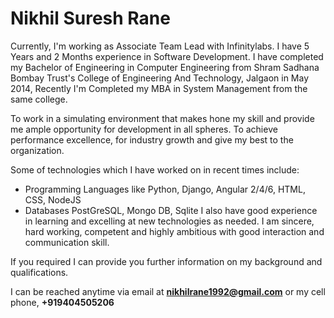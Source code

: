 # Nikhil Suresh Rane
Currently, I'm working as Associate Team Lead with Infinitylabs. I have 5 Years and 2 Months experience in Software Development. I have completed my Bachelor of Engineering in Computer Engineering from Shram Sadhana Bombay Trust's College of Engineering And Technology, Jalgaon in May 2014, Recently I'm Completed my MBA in System Management from the same college.

To work in a simulating environment that makes hone my skill and provide me ample opportunity for development in all spheres. To achieve performance excellence, for industry growth and give my best to the organization.

Some of technologies which I have worked on in recent times include:
* Programming Languages like Python, Django, Angular 2/4/6, HTML, CSS, NodeJS
* Databases PostGreSQL, Mongo DB, Sqlite
I also have good experience in learning and excelling at new technologies as needed. I am sincere, hard working, competent and highly ambitious with good interaction and communication skill.

If you required I can provide you further information on my background and qualifications.

I can be reached anytime via email at **nikhilrane1992@gmail.com** or my cell phone, **+919404505206**
